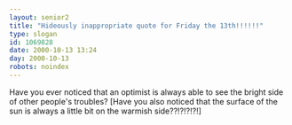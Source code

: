 ```yaml
---
layout: senior2
title: "Hideously inappropriate quote for Friday the 13th!!!!!!"
type: slogan
id: 1069828
date: 2000-10-13 13:24
day: 2000-10-13
robots: noindex
---
```

Have you ever noticed that an optimist is always able to see the bright side of other people's troubles? [Have you also noticed that the surface of the sun is always a little bit on the warmish side??!?!?!?!]
